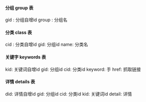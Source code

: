 #### 分组 group 表

gid : 分组自增id
group : 分组名

#### 分类 class 表

cid : 分类自增id
gid: 分组id
name: 分类名

#### 关键字 keywords 表
kid: 关键词自增id
gid: 分组id
cid: 分类id
keyword: 手
href: 抓取链接

#### 详情 details 表

did: 详情自增id
gid: 分组id
cid: 分类id
kid: 关键词id
detail: 详情 



